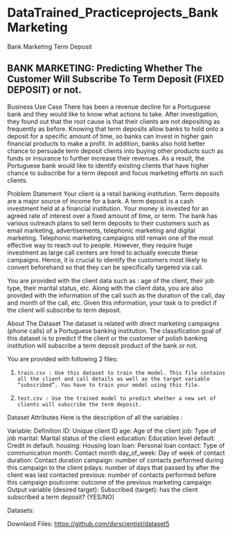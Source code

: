 # DataTrained_Practiceprojects_BankMarketing
Bank Marketing Term Deposit
## BANK MARKETING: Predicting Whether The Customer Will Subscribe To Term Deposit (FIXED DEPOSIT) or not.


Business Use Case
There has been a revenue decline for a Portuguese bank and they would like to know what actions to take. After investigation, they found out that the root cause is that their clients are not depositing as frequently as before. Knowing that term deposits allow banks to hold onto a deposit for a specific amount of time, so banks can invest in higher gain financial products to make a profit. In addition, banks also hold better chance to persuade term deposit clients into buying other products such as funds or insurance to further increase their revenues. As a result, the Portuguese bank would like to identify existing clients that have higher chance to subscribe for a term deposit and focus marketing efforts on such clients.

Problem Statement
Your client is a retail banking institution. Term deposits are a major source of income for a bank. A term deposit is a cash investment held at a financial institution. Your money is invested for an agreed rate of interest over a fixed amount of time, or term. The bank has various outreach plans to sell term deposits to their customers such as email marketing, advertisements, telephonic marketing and digital marketing. Telephonic marketing campaigns still remain one of the most effective way to reach out to people. However, they require huge investment as large call centers are hired to actually execute these campaigns. Hence, it is crucial to identify the customers most likely to convert beforehand so that they can be specifically targeted via call.

You are provided with the client data such as : age of the client, their job type, their marital status, etc. Along with the client data, you are also provided with the information of the call such as the duration of the call, day and month of the call, etc. Given this information, your task is to predict if the client will subscribe to term deposit.

About The Dataset
The dataset is related with direct marketing campaigns (phone calls) of a Portuguese banking institution. The classification goal of this dataset is to predict if the client or the customer of polish banking institution will subscribe a term deposit product of the bank or not. 

You are provided with following 2 files:

1.     train.csv : Use this dataset to train the model. This file contains all the client and call details as well as the target variable “subscribed”. You have to train your model using this file.

2.     test.csv : Use the trained model to predict whether a new set of clients will subscribe the term deposit.

 

Dataset Attributes
Here is the description of all the variables :

Variable: Definition
ID: Unique client ID
age: Age of the client
job: Type of job
marital: Marital status of the client
education: Education level
default: Credit in default.
housing: Housing loan
loan: Personal loan
contact: Type of communication
month: Contact month
day_of_week: Day of week of contact
duration: Contact duration
campaign: number of contacts performed during this campaign to the client
pdays: number of days that passed by after the client was last contacted
previous: number of contacts performed before this campaign
poutcome: outcome of the previous marketing campaign
Output variable (desired target):
Subscribed (target): has the client subscribed a term deposit? (YES/NO)
 

Datasets:

Downlaod Files:
https://github.com/dsrscientist/dataset5
